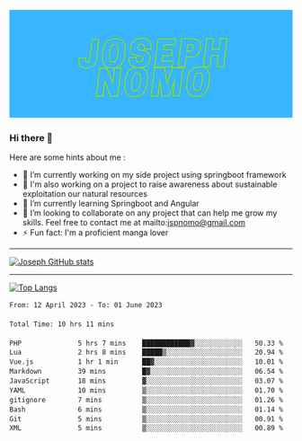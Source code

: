 ![Banner of my profile!](/Joseph_NOMO.png "Banner")

### Hi there 👋

Here are some hints about me :

- 🔭 I’m currently working on my side project using springboot framework
- 🦁 I'm also working on a project to raise awareness about sustainable exploitation our natural resources
- 🌱 I’m currently learning Springboot and Angular
- 👯 I’m looking to collaborate on any project that can help me grow my skills. Feel free to contact me at mailto:jspnomo@gmail.com
- ⚡ Fun fact: I'm a proficient manga lover

---

[![Joseph GitHub stats](https://github-readme-stats-seven-sigma-53.vercel.app/api?username=Jspascal)](https://github.com/Jspascal/github-readme-stats)

---

[![Top Langs](https://github-readme-stats-seven-sigma-53.vercel.app/api/top-langs/?username=Jspascal&layout=compact)](https://github.com/Jspascal/github-readme-stats)

<!--START_SECTION:waka-->

```txt
From: 12 April 2023 - To: 01 June 2023

Total Time: 10 hrs 11 mins

PHP              5 hrs 7 mins    ████████████▓░░░░░░░░░░░░   50.33 %
Lua              2 hrs 8 mins    █████▒░░░░░░░░░░░░░░░░░░░   20.94 %
Vue.js           1 hr 1 min      ██▓░░░░░░░░░░░░░░░░░░░░░░   10.01 %
Markdown         39 mins         █▓░░░░░░░░░░░░░░░░░░░░░░░   06.54 %
JavaScript       18 mins         ▓░░░░░░░░░░░░░░░░░░░░░░░░   03.07 %
YAML             10 mins         ▒░░░░░░░░░░░░░░░░░░░░░░░░   01.70 %
gitignore        7 mins          ▒░░░░░░░░░░░░░░░░░░░░░░░░   01.26 %
Bash             6 mins          ▒░░░░░░░░░░░░░░░░░░░░░░░░   01.14 %
Git              5 mins          ▒░░░░░░░░░░░░░░░░░░░░░░░░   00.91 %
XML              5 mins          ▒░░░░░░░░░░░░░░░░░░░░░░░░   00.89 %
```

<!--END_SECTION:waka-->
